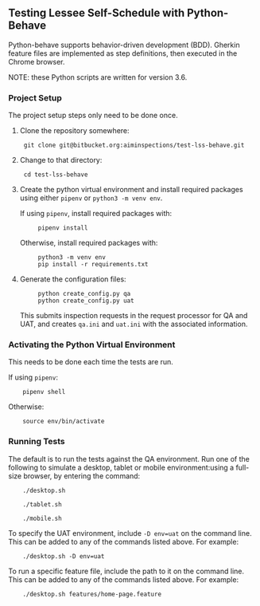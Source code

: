 ## Testing Lessee Self-Schedule with Python-Behave

Python-behave supports behavior-driven development (BDD). Gherkin feature files are implemented as step definitions,
then executed in the Chrome browser.

NOTE: these Python scripts are written for version 3.6.

### Project Setup

The project setup steps only need to be done once.

1. Clone the repository somewhere:

        git clone git@bitbucket.org:aiminspections/test-lss-behave.git

2. Change to that directory:

        cd test-lss-behave

3. Create the python virtual environment and install required packages using either `pipenv` or `python3 -m venv env`.

    If using `pipenv`, install required packages with:
    
            pipenv install
    
    Otherwise, install required packages with:
    
            python3 -m venv env
            pip install -r requirements.txt

4. Generate the configuration files:

            python create_config.py qa
            python create_config.py uat

    This submits inspection requests in the request processor for QA and UAT, and creates `qa.ini` and `uat.ini`
    with the associated information.

### Activating the Python Virtual Environment

This needs to be done each time the tests are run.

If using `pipenv`:

        pipenv shell

Otherwise:

        source env/bin/activate

### Running Tests

The default is to run the tests against the QA environment. Run one of the following to simulate a desktop,
tablet or mobile environment:using a full-size browser, by entering the command:

        ./desktop.sh
        
        ./tablet.sh
        
        ./mobile.sh

To specify the UAT environment, include `-D env=uat` on the command line. This can be added to any of the commands
listed above. For example:

        ./desktop.sh -D env=uat

To run a specific feature file, include the path to it on the command line. This can be added to any of the commands
listed above. For example:

        ./desktop.sh features/home-page.feature
